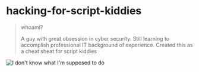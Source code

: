 # hacking-for-script-kiddies
> whoami?
> 
> A guy with great obsession in cyber security. Still learning to accomplish professional IT background of experience.
> Created this as a cheat sheat for script kiddies 
>
![I don't know what I'm supposed to do](https://i.pinimg.com/originals/6e/3b/9d/6e3b9d51461add09fd38c50f43ab7f2c.gif)
